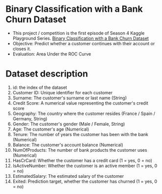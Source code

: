 # Binary Classification with a Bank Churn Dataset
* This project / competition is the first episode of Season 4 Kaggle Playground Series.
[Binary Classification with a Bank Churn Dataset](https://www.kaggle.com/competitions/playground-series-s4e1/overview)
* Objective: Predict whether a customer continues with their account or closes it.
* Evaluation: Area Under the ROC Curve

# Dataset description
1. id: the index of the dataset 
2. Customer ID: Unique identifier for each customer
3. Surname: The customer's surname or last name (String)
4. Credit Score: A numerical value representing the customer's credit score
5. Geography: The country where the customer resides (France / Spain / Germany, String)
6. Gender: The customer's gender (Male / Female, String)
7. Age: The customer's age (Numerical)
8. Tenure: The number of years the customer has been with the bank (Numerical)
9. Balance: The customer's account balance (Numerical)
10. NumOfProducts: The number of bank products the customer uses (Numerical)
11. HasCrCard: Whether the customer has a credit card (1 = yes, 0 = no)
12. IsActiveNumber: Whether the customer is an active member (1 = yes, 0 = no)
13. EstimatedSalary: The estimated salary of the customer
14. Exited: Prediction target, whether the customer has churned (1 = yes, 0 = no)